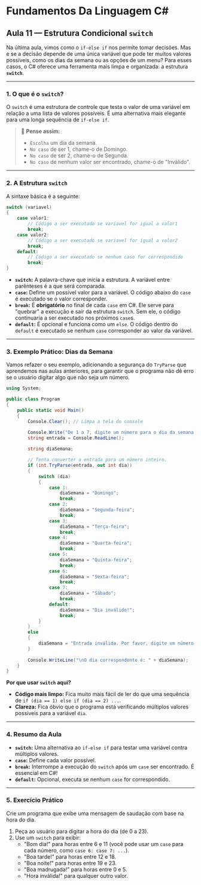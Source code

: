 
# Fundamentos Da Linguagem C#

## **Aula 11 — Estrutura Condicional `switch`**

Na última aula, vimos como o `if-else if` nos permite tomar decisões. Mas e se a decisão depende de uma única variável que pode ter muitos valores possíveis, como os dias da semana ou as opções de um menu? Para esses casos, o C\# oferece uma ferramenta mais limpa e organizada: a estrutura **`switch`**.

-----

### **1. O que é o `switch`?**

O `switch` é uma estrutura de controle que testa o valor de uma variável em relação a uma lista de valores possíveis. É uma alternativa mais elegante para uma longa sequência de `if-else if`.

> 🧠 **Pense assim:**
>
>   * `Escolha` um dia da semana.
>   * `No caso` de ser 1, chame-o de Domingo.
>   * `No caso` de ser 2, chame-o de Segunda.
>   * `No caso` de nenhum valor ser encontrado, chame-o de "Inválido".

-----

### **2. A Estrutura `switch`**

A sintaxe básica é a seguinte:

```csharp
switch (variavel)
{
    case valor1:
        // Código a ser executado se variavel for igual a valor1
        break;
    case valor2:
        // Código a ser executado se variavel for igual a valor2
        break;
    default:
        // Código a ser executado se nenhum caso for correspondido
        break;
}
```

  * **`switch`:** A palavra-chave que inicia a estrutura. A variável entre parênteses é a que será comparada.
  * **`case`:** Define um possível valor para a variável. O código abaixo do `case` é executado se o valor corresponder.
  * **`break`:** É **obrigatório** no final de cada `case` em C\#. Ele serve para "quebrar" a execução e sair da estrutura `switch`. Sem ele, o código continuaria a ser executado nos próximos `case`s.
  * **`default`:** É opcional e funciona como um `else`. O código dentro do `default` é executado se nenhum `case` corresponder ao valor da variável.

-----

### **3. Exemplo Prático: Dias da Semana**

Vamos refazer o seu exemplo, adicionando a segurança do `TryParse` que aprendemos nas aulas anteriores, para garantir que o programa não dê erro se o usuário digitar algo que não seja um número.

```csharp
using System;

public class Program
{
    public static void Main()
    {
        Console.Clear(); // Limpa a tela do console

        Console.Write("De 1 a 7, digite um número para o dia da semana: ");
        string entrada = Console.ReadLine();
        
        string diaSemana;

        // Tenta converter a entrada para um número inteiro.
        if (int.TryParse(entrada, out int dia))
        {
            switch (dia)
            {
                case 1:
                    diaSemana = "Domingo";
                    break;
                case 2:
                    diaSemana = "Segunda-feira";
                    break;
                case 3:
                    diaSemana = "Terça-feira";
                    break;
                case 4:
                    diaSemana = "Quarta-feira";
                    break;
                case 5:
                    diaSemana = "Quinta-feira";
                    break;
                case 6:
                    diaSemana = "Sexta-feira";
                    break;
                case 7:
                    diaSemana = "Sábado";
                    break;
                default:
                    diaSemana = "Dia inválido!";
                    break;
            }
        }
        else
        {
            diaSemana = "Entrada inválida. Por favor, digite um número.";
        }
        
        Console.WriteLine("\nO dia correspondente é: " + diaSemana);
    }
}
```

**Por que usar `switch` aqui?**

  * **Código mais limpo:** Fica muito mais fácil de ler do que uma sequência de `if (dia == 1) else if (dia == 2) ...`.
  * **Clareza:** Fica óbvio que o programa está verificando múltiplos valores possíveis para a variável `dia`.

-----

### **4. Resumo da Aula**

  * **`switch`:** Uma alternativa ao `if-else if` para testar uma variável contra múltiplos valores.
  * **`case`:** Define cada valor possível.
  * **`break`:** Interrompe a execução do `switch` após um `case` ser encontrado. É essencial em C\#\!
  * **`default`:** Opcional, executa se nenhum `case` for correspondido.

-----

### **5. Exercício Prático**

Crie um programa que exibe uma mensagem de saudação com base na hora do dia.

1.  Peça ao usuário para digitar a hora do dia (de 0 a 23).
2.  Use um `switch` para exibir:
      * "Bom dia\!" para horas entre 6 e 11 (você pode usar um `case` para cada número, como `case 6: case 7: ...`).
      * "Boa tarde\!" para horas entre 12 e 18.
      * "Boa noite\!" para horas entre 19 e 23.
      * "Boa madrugada\!" para horas entre 0 e 5.
      * "Hora inválida\!" para qualquer outro valor.
